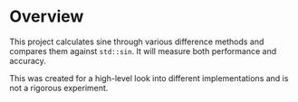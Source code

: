 # Overview
This project calculates sine through various difference methods and compares them against `std::sin`. It will measure both performance and accuracy.

This was created for a high-level look into different implementations and is not a rigorous experiment.
